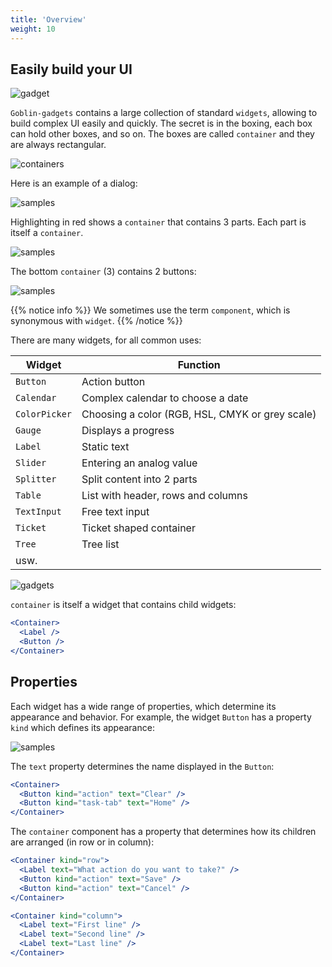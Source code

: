 ```yaml
---
title: 'Overview'
weight: 10
---
```


## Easily build your UI

![gadget](/img/gadgets.1.svg?width=450px&lightbox=false)

`Goblin-gadgets` contains a large collection of standard `widgets`, allowing to
build complex UI easily and quickly. The secret is in the boxing, each box can
hold other boxes, and so on. The boxes are called `container` and they are
always rectangular.

![containers](/img/gadgets.containers.png?width=500px&lightbox=false)

Here is an example of a dialog:

![samples](/img/gadgets.tree0.png?width=500px&lightbox=false)

Highlighting in red shows a `container` that contains 3 parts. Each part is
itself a `container`.

![samples](/img/gadgets.tree1.png?width=900px&lightbox=false)

The bottom `container` (3) contains 2 buttons:

![samples](/img/gadgets.tree2.png?width=900px&lightbox=false)

{{% notice info %}} We sometimes use the term `component`, which is synonymous
with `widget`. {{% /notice %}}

There are many widgets, for all common uses:

| Widget        | Function                                        |
| ------------- | ----------------------------------------------- |
| `Button`      | Action button                                   |
| `Calendar`    | Complex calendar to choose a date               |
| `ColorPicker` | Choosing a color (RGB, HSL, CMYK or grey scale) |
| `Gauge`       | Displays a progress                             |
| `Label`       | Static text                                     |
| `Slider`      | Entering an analog value                        |
| `Splitter`    | Split content into 2 parts                      |
| `Table`       | List with header, rows and columns              |
| `TextInput`   | Free text input                                 |
| `Ticket`      | Ticket shaped container                         |
| `Tree`        | Tree list                                       |
| usw.          |                                                 |

![gadgets](/img/gadgets.sample2.png?width=600px&lightbox=false)

`container` is itself a widget that contains child widgets:

```jsx
<Container>
  <Label />
  <Button />
</Container>
```

## Properties

Each widget has a wide range of properties, which determine its appearance and
behavior. For example, the widget `Button` has a property `kind` which defines
its appearance:

![samples](/img/gadgets.buttons.png?lightbox=false)

The `text` property determines the name displayed in the `Button`:

```jsx
<Container>
  <Button kind="action" text="Clear" />
  <Button kind="task-tab" text="Home" />
</Container>
```

The `container` component has a property that determines how its children are
arranged (in row or in column):

```jsx
<Container kind="row">
  <Label text="What action do you want to take?" />
  <Button kind="action" text="Save" />
  <Button kind="action" text="Cancel" />
</Container>
```

```jsx
<Container kind="column">
  <Label text="First line" />
  <Label text="Second line" />
  <Label text="Last line" />
</Container>
```
